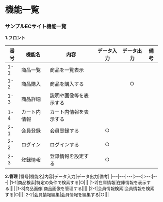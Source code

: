 # 機能一覧
### サンプルECサイト機能一覧
**1.フロント**

|番号|機能名|内容|データ入力|データ出力|備考|
|---|---|---|:---:|:---:|---|
|1-1|商品一覧|商品を一覧表示||||
|1-2|商品購入|商品を購入する||○||
|1-3|商品詳細|説明や画像等を表示する||||
|1-4|カート内情報|カート内情報を表示する||||
|2-1|会員登録|会員登録する|○|||
|2-2|ログイン|ログインする|○|||
|2-3|登録情報|登録情報を設定する|○|||


**2.管理**
|番号|機能名|内容|データ入力|データ出力|備考|
|---|---|---|:---:|:---:|---|
|1-1|商品検索|特定の条件で検索する|○|||
|1-2|在庫情報|在庫情報を表示する||||
|1-3|商品画像|商品画像を管理する||||
|2-1|会員情報検索|会員情報を検索する|○|||
|2-2|会員情報編集|会員情報を編集する|○|||
